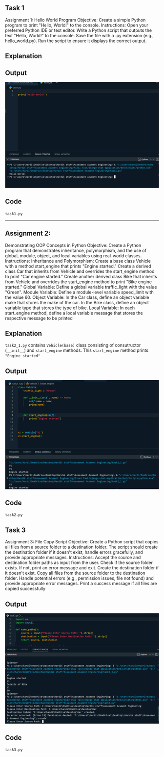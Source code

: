 ## Task 1
Assignment 1: Hello World Program
Objective:
Create a simple Python program to print "Hello, World!" to the console.
Instructions:
Open your preferred Python IDE or text editor.
Write a Python script that outputs the text "Hello, World!" to the console.
Save the file with a .py extension (e.g., hello_world.py).
Run the script to ensure it displays the correct output.

## Explanation

## Output
![alt text](image-1.png)

## Code 
`task1.py`

---

## Assignment 2: 

Demonstrating OOP Concepts in Python
Objective:
Create a Python program that demonstrates inheritance, polymorphism, and the use of global, module, object, and local variables using real-world classes.
Instructions:
Inheritance and Polymorphism:
Create a base class Vehicle with a method start_engine that prints "Engine started."
Create a derived class Car that inherits from Vehicle and overrides the start_engine method to print "Car engine started."
Create another derived class Bike that inherits from Vehicle and overrides the start_engine method to print "Bike engine started."
Global Variable:
Define a global variable traffic_light with the value "Green".
Module Variable:
Define a module-level variable speed_limit with the value 60.
Object Variable:
In the Car class, define an object variable make that stores the make of the car.
In the Bike class, define an object variable type that stores the type of bike.
Local Variable:
In each start_engine method, define a local variable message that stores the respective message to be printed

## Explanation
`task2_1.py` contains `Vehicle(base)` class consisting of consutructor (`__init__`) and `start_engine` methods. This `start_engine` method prints `"Engine started"`

## Output
![alt text](image-2.png)
## Code 
`task2.py`

## Task 3
Assignment 3: File Copy Script
Objective:
Create a Python script that copies all files from a source folder to a destination folder. The script should create the destination folder if it doesn't exist, handle errors gracefully, and provide appropriate messages.
Instructions:
Accept the source and destination folder paths as input from the user.
Check if the source folder exists. If not, print an error message and exit.
Create the destination folder if it doesn't exist.
Copy all files from the source folder to the destination folder.
Handle potential errors (e.g., permission issues, file not found) and provide appropriate error messages.
Print a success message if all files are copied successfully

## Output
![alt text](image-3.png)
## Code 
`task3.py`